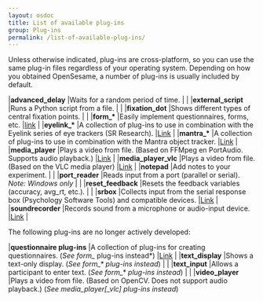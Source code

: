 ```yaml
---
layout: osdoc
title: List of available plug-ins
group: Plug-ins
permalink: /list-of-available-plug-ins/
---
```


Unless otherwise indicated, plug-ins are cross-platform, so you can use the same plug-in files regardless of your operating system. Depending on how you obtained OpenSesame, a number of plug-ins is usually included by default.

|**advanced_delay**		|Waits for a random period of time.																		|	|
|**external_script**	|Runs a Python script from a file.																		|	|
|**fixation_dot**		|Shows different types of central fixation points.														|	|
|**form_\***			|Easily implement questionnaires, forms, etc.															|[link][form]				|
|**eyelink_\***			|A collection of plug-ins to use in combination with the Eyelink series of eye trackers (SR Research).	|[Link][eyelink]			|
|**mantra_\***			|A collection of plug-ins to use in combination with the Mantra object tracker.							|[Link][mantra]				|
|**media_player**		|Plays a video from file. (Based on FFMpeg en PortAudio. Supports audio playback.)						|[Link][media_player]		|
|**media_player_vlc**	|Plays a video from file. (Based on the VLC media player)												|[Link][media_player_vlc]	|
|**notepad**			|Add notes to your experiment.																			|	|
|**port_reader**		|Reads input from a port (parallel or serial). *Note: Windows only*										|	|
|**reset_feedback**		|Resets the feedback variables (accuracy, avg_rt, etc.).												|	|
|**srbox**				|Collects input from the serial response box (Psychology Software Tools) and compatible devices.		|[Link][srbox]	|
|**soundrecorder**		|Records sound from a microphone or audio-input device.													|[Link][soundrecorder]		|

The following plug-ins are no longer actively developed:

|**questionnaire plug-ins**	|A collection of plug-ins for creating questionnaires. (*See form_* plug-ins instead*)			|[Link][questionnaire]	|
|**text_display**			|Shows a text-only display.	(*See form_\* plug-ins instead*)												|	|
|**text_input**				|Allows a participant to enter text. (*See form_\* plug-ins instead*)									|	|
|**video_player**			|Plays a video from file. (Based on OpenCV. Does not support audio playback.) (*See media_player[_vlc] plug-ins instead*)

[form]: /forms/
[eyelink]: /devices/eyelink/
[mantra]: http://www.cogsci.nl/software/mantra
[media_player]: https://github.com/dschreij/media_player
[media_player_vlc]: https://github.com/dschreij/media_player_vlc
[srbox]: /devices/srbox/
[questionnaire]: /plug-ins/questionnaire-plug-ins
[soundrecorder]: /devices/soundrecorder

